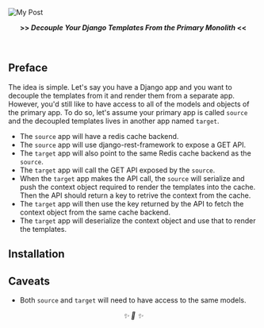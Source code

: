 ![My Post](https://user-images.githubusercontent.com/30027932/125779260-dfbc313f-284f-4440-9ac8-62fd602b0d5b.png)


<div align="center">

<strong>>> <i>Decouple Your Django Templates From the Primary Monolith</i> <<</strong>

&nbsp;

</div>


## Preface

The idea is simple. Let's say you have a Django app and you want to decouple the templates from it and render them from a separate app. However, you'd still like to have access to all of the models and objects of the primary app. To do so, let's assume your primary app is called `source` and the decoupled templates lives in another app named `target`.

* The `source` app will have a redis cache backend.
* The `source` app will use django-rest-framework to expose a GET API.
* The `target` app will also point to the same Redis cache backend as the `source`.
* The `target` app will call the GET API exposed by the `source`.
* When the `target` app makes the API call, the `source` will serialize and push the context object required to render the templates into the cache. Then the API should return a key to retrive the context from the cache.
* The `target` app will then use the key returned by the API to fetch the context object from the same cache backend.
* The `target` app will deserialize the context object and use that to render the templates.

## Installation


## Caveats

* Both `source` and `target` will need to have access to the same models.



<div align="center">
<i> ✨ 🍰 ✨ </i>
</div>
